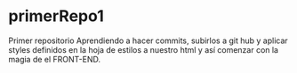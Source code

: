 # primerRepo1
Primer repositorio
Aprendiendo a hacer commits, subirlos a git hub y aplicar styles definidos en la hoja de estilos a nuestro html y así comenzar con la magia de el FRONT-END.
